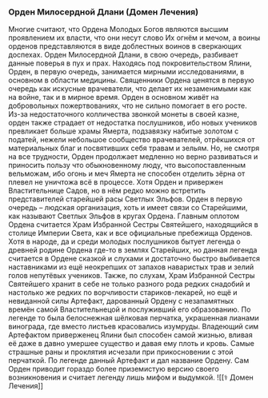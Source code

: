 ### Орден Милосердной Длани (Домен Лечения) 
Многие считают, что Ордена Молодых Богов являются высшим проявлением их власти, что они несут слово Их огнём и мечом, а воины орденов представляются в виде доблестных воинов в сверкающих доспехах. Орден Милосердной Длани, в свою очередь, разбивает данные поверья в пух и прах. Находясь под покровительством Ялини, Орден, в первую очередь, занимается мирными исследованиями, в основном в области медицины. Священники Ордена ценятся в первую очередь как искусные врачеватели, что делает их незаменимыми как на войне, так и в мирное время. Орден в основном живёт на добровольных пожертвованиях, что не сильно помогает в его росте. Из-за недостаточного колличества звонкой монеты в своей казне, орден также страдает от недостатка послушников, ибо новых учеников превликает больше храмы Ямерта, подзавязку набитые золотом с податей, нежели небольшое сообщество врачевателей, отрёкшихся от материальных благ и посвятивших себя травам и зельям.
Но, не смотря на все трудности, Орден продолжает медленно но верно развиваться и приносить пользу что обыкновенному люду, что высопоставленным вельможам, ибо огонь и меч Ямерта не способен отделить зёрна от плевел не уничтожа всё в процессе.
Хотя Орден и привержен Властительнице Садов, но в нём редко можно встретить представителей старейшей расы Светлых Эльфов. Орден в первую очередь – людская организация, хоть и имеет связи со Старейшими, как называют Светлых Эльфов в кругах Ордена.
Главным оплотом Ордена считается Храм Избранной Сестры Святейшего, находящийся в столице Империи Света, как и все официальные пребежища Орденов. Хотя в народе, да и среди молодых послушников бытует легенда о древней родине Ордена где-то в землях Старейших, но данная легенда считается в Ордене сказкой и слухами и достаточно быстро выбивается наставниками из ещё неокрепших от запахов наваристых трав и зелий голов непутёвых учеников.
Также, по слухам, Храм Избранной Сестры Святейшего хранит в себе не только разного рода редких снадобий и настолько же редких по ворчливости стариков-лекарей, но ещё и невиданной силы Артефакт, дарованный Ордену с незапамятных времён самой Властительнецой и послуживший его образованию. По легенде то была белоснежная шёлковая перчатка, украшенная лианами винограда, где вместо листьев красовались изумруды. Владеющий сим Артефактом приверженец Ялини был способен самой жизнью, вливая её даже в давно умершее существо и давая ему плоть и кровь. Самые страшные раны и проклятия исчезали при прикосновении с этой перчаткой. По легенде данный Артефакт и дал название Ордену. Сам Орден приводит гораздо более приземистую версию своего возникновения и считает легенду лишь мифом и выдумкой.
![[⚕️ Домен Лечения]]